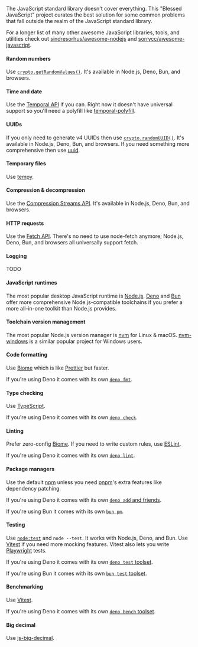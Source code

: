 The JavaScript standard library doesn't cover everything. This "Blessed JavaScript" project curates the best solution for some common problems that fall outside the realm of the JavaScript standard library.

For a longer list of many other awesome JavaScript libraries, tools, and utilities check out [sindresorhus/awesome-nodejs](https://github.com/sindresorhus/awesome-nodejs) and [sorrycc/awesome-javascript](https://github.com/sorrycc/awesome-javascript).

#### Random numbers

Use [`crypto.getRandomValues()`](https://developer.mozilla.org/en-US/docs/Web/API/Crypto/getRandomValues). It's available in Node.js, Deno, Bun, and browsers.

#### Time and date

Use the [Temporal API](https://developer.mozilla.org/en-US/docs/Web/JavaScript/Reference/Global_Objects/Temporal) if you can. Right now it doesn't have universal support so you'll need a polyfill like [temporal-polyfill](https://www.npmjs.com/package/temporal-polyfill).

#### UUIDs

If you only need to generate v4 UUIDs then use [`crypto.randomUUID()`](https://developer.mozilla.org/en-US/docs/Web/API/Crypto/randomUUID). It's available in Node.js, Deno, Bun, and browsers. If you need something more comprehensive then use [uuid](https://www.npmjs.com/package/uuid).

#### Temporary files

Use [tempy](https://www.npmjs.com/package/tempy).

#### Compression & decompression

Use the [Compression Streams API](https://developer.mozilla.org/en-US/docs/Web/API/Compression_Streams_API). It's available in Node.js, Deno, Bun, and browsers.

#### HTTP requests

Use the [Fetch API](https://developer.mozilla.org/en-US/docs/Web/API/Fetch_API). There's no need to use node-fetch anymore; Node.js, Deno, Bun, and browsers all universally support fetch.

#### Logging

TODO

#### JavaScript runtimes

The most popular desktop JavaScript runtime is [Node.js](https://nodejs.org/). [Deno](https://deno.com/) and [Bun](https://bun.sh/) offer more comprehensive Node.js-compatible toolchains if you prefer a more all-in-one toolkit than Node.js provides.

#### Toolchain version management

The most popular Node.js version manager is [nvm](https://github.com/nvm-sh/nvm) for Linux & macOS. [nvm-windows](https://github.com/coreybutler/nvm-windows) is a similar popular project for Windows users.

#### Code formatting

Use [Biome](https://biomejs.dev/) which is like [Prettier](https://prettier.io/) but faster.

If you're using Deno it comes with its own [`deno fmt`](https://docs.deno.com/runtime/reference/cli/fmt/).

#### Type checking

Use [TypeScript](https://www.typescriptlang.org/).

If you're using Deno it comes with its own [`deno check`](https://docs.deno.com/runtime/reference/cli/check/).

#### Linting

Prefer zero-config [Biome](https://biomejs.dev/). If you need to write custom rules, use [ESLint](https://eslint.org/).

If you're using Deno it comes with its own [`deno lint`](https://docs.deno.com/runtime/reference/cli/lint/).

#### Package managers

Use the default [npm](https://www.npmjs.com/) unless you need [pnpm](https://pnpm.io/)'s extra features like dependency patching.

If you're using Deno it comes with its own [`deno add` and friends](https://deno.com/blog/your-new-js-package-manager).

If you're using Bun it comes with its own [`bun pm`](https://bun.sh/docs/cli/pm).

#### Testing

Use [`node:test`](https://nodejs.org/api/test.html) and `node --test`. It works with Node.js, Deno, and Bun. Use [Vitest](https://vitest.dev/) if you need more mocking features. Vitest also lets you write [Playwright](https://playwright.dev/) tests.

If you're using Deno it comes with its own [`deno test` toolset](https://docs.deno.com/runtime/fundamentals/testing/).

If you're using Bun it comes with its own [`bun test` toolset](https://bun.sh/docs/cli/test).

#### Benchmarking

Use [Vitest](https://vitest.dev/).

If you're using Deno it comes with its own [`deno bench` toolset](https://docs.deno.com/runtime/fundamentals/testing/).

#### Big decimal

Use [js-big-decimal](https://www.npmjs.com/package/js-big-decimal).
